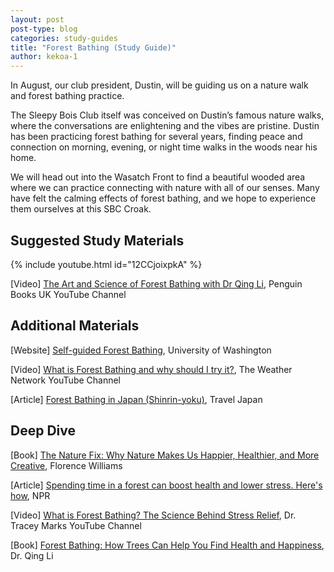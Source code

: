 ```yaml
---
layout: post
post-type: blog
categories: study-guides
title: "Forest Bathing (Study Guide)"
author: kekoa-1
---
```


In August, our club president, Dustin, will be guiding us on a nature walk and forest bathing practice. 

The Sleepy Bois Club itself was conceived on Dustin’s famous nature walks, where the conversations are enlightening and the vibes are pristine. Dustin has been practicing forest bathing for several years, finding peace and connection on morning, evening, or night time walks in the woods near his home.

We will head out into the Wasatch Front to find a beautiful wooded area where we can practice connecting with nature with all of our senses. Many have felt the calming effects of forest bathing, and we hope to experience them ourselves at this SBC Croak.


## Suggested Study Materials

{% include youtube.html id="12CCjoixpkA" %}

[Video] [The Art and Science of Forest Bathing with Dr Qing Li](https://www.youtube.com/watch?v=12CCjoixpkA), Penguin Books UK YouTube Channel


## Additional Materials 

[Website] [Self-guided Forest Bathing](https://botanicgardens.uw.edu/washington-park-arboretum/activities/forest-bathing/), University of Washington 

[Video] [What is Forest Bathing and why should I try it?](https://www.youtube.com/watch?v=79dqZg45cwk), The Weather Network YouTube Channel

[Article] [Forest Bathing in Japan (Shinrin-yoku)](https://www.japan.travel/en/guide/forest-bathing/), Travel Japan


## Deep Dive

[Book] [The Nature Fix: Why Nature Makes Us Happier, Healthier, and More Creative](https://a.co/d/0j6k4ENy), Florence Williams

[Article] [Spending time in a forest can boost health and lower stress. Here's how](https://www.npr.org/2023/08/22/1195337204/a-guide-to-forest-bathing), NPR

[Video] [What is Forest Bathing? The Science Behind Stress Relief](https://www.youtube.com/watch?v=0zaBChEQr2w), Dr. Tracey Marks YouTube Channel

[Book] [Forest Bathing: How Trees Can Help You Find Health and Happiness](https://www.amazon.com/Forest-Bathing-Trees-Health-Happiness/dp/052555985X), Dr. Qing Li
